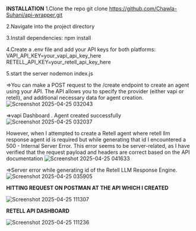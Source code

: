 **INSTALLATION**
1.Clone the repo
git clone https://github.com/Chawla-Suhani/api-wrapper.git

2.Navigate into the project directory

3.Install dependencies:
npm install

4.Create a .env file and add your API keys for both platforms:
VAPI_API_KEY=your_vapi_api_key_here
RETELL_API_KEY=your_retell_api_key_here

5.start the server
nodemon index.js

=>You can make a POST request to the /create endpoint to create an agent using your API. The API allows you to specify the provider (either vapi or retell), and additional necessary data for agent creation.
![Screenshot 2025-04-25 032043](https://github.com/user-attachments/assets/6a18c796-c783-4635-82b7-8052a3c0546f)

=>vapi Dashboard . Agent created successfully
![Screenshot 2025-04-25 032037](https://github.com/user-attachments/assets/6fabfe35-8276-4a64-b4fd-6cd8636049ef)

However, when I attempted to create a Retell agent where retell llm response agent id is required but while generating that id I encountered a 500 - Internal Server Error. This error seems to be server-related, as I have verified that the request payload and headers are correct based on the API documentation
![Screenshot 2025-04-25 041633](https://github.com/user-attachments/assets/754517c9-3a04-4c60-b612-ad1b103063fc)

=>Server error while generating id of the Retell LLM Response Engine.
![Screenshot 2025-04-25 035905](https://github.com/user-attachments/assets/610b47ec-597e-49d4-8c6e-65e4f53227b3)

**HITTING REQUEST ON POSTMAN AT THE API WHICH I CREATED**

![Screenshot 2025-04-25 111307](https://github.com/user-attachments/assets/c2114c39-5bf9-43b5-853d-302c09c2bf24)

**RETELL API DASHBOARD**

![Screenshot 2025-04-25 111236](https://github.com/user-attachments/assets/d7f5db10-cbad-474a-b57e-90be1f4f6665)
